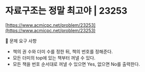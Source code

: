 # 자료구조는 정말 최고야 | 23253

[https://www.acmicpc.net/problem/23253](https://www.acmicpc.net/problem/23253)

🙏 문제 요구 사항

- 책의 권 수와 더미 수를 정한 뒤, 책의 번호를 정해준다.
- 모든 더미의 top에 있는 책부터 꺼낼 수 있다.
- 모든 책을 번호 순서대로 꺼낼 수 있으면 Yes, 없으면 No를 출력한다.